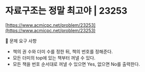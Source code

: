 # 자료구조는 정말 최고야 | 23253

[https://www.acmicpc.net/problem/23253](https://www.acmicpc.net/problem/23253)

🙏 문제 요구 사항

- 책의 권 수와 더미 수를 정한 뒤, 책의 번호를 정해준다.
- 모든 더미의 top에 있는 책부터 꺼낼 수 있다.
- 모든 책을 번호 순서대로 꺼낼 수 있으면 Yes, 없으면 No를 출력한다.